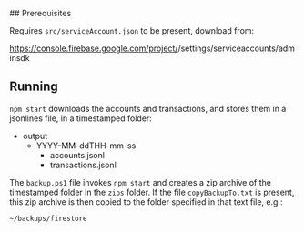 ## Prerequisites

Requires `src/serviceAccount.json` to be present, download from:

https://console.firebase.google.com/project/<PROJECT-NAME>/settings/serviceaccounts/adminsdk

## Running

`npm start` downloads the accounts and transactions, and stores them in a jsonlines file, in a timestamped folder:
- output
  - YYYY-MM-ddTHH-mm-ss
    - accounts.jsonl
    - transactions.jsonl

The `backup.ps1` file invokes `npm start` and creates a zip archive of the timestamped folder in the `zips` folder.  If the file `copyBackupTo.txt` is present, this zip archive is then copied to the folder specified in that text file, e.g.:

```
~/backups/firestore
```